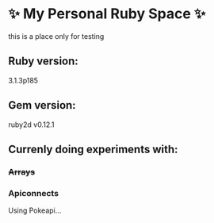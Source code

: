 #  ✨ My Personal Ruby Space ✨
this is a place only for testing
## Ruby version:
3.1.3p185

## Gem version:
ruby2d v0.12.1

## Currenly doing experiments with:
### ~~Arrays~~
### Apiconnects
Using Pokeapi...